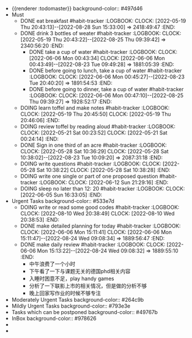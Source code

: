 - {{renderer :todomaster}}
  background-color:: #497d46
- Must
	- DONE eat breakfast #habit-tracker
	  :LOGBOOK:
	  CLOCK: [2022-05-19 Thu 20:43:13]--[2022-08-28 Sun 15:33:00] =>  2418:49:47
	  :END:
	- DONE drink 3 bottles of weater #habit-tracker
	  :LOGBOOK:
	  CLOCK: [2022-05-19 Thu 20:43:22]--[2022-08-25 Thu 09:39:42] =>  2340:56:20
	  :END:
		- DONE take a cup of water #habit-tracker
		  :LOGBOOK:
		  CLOCK: [2022-06-06 Mon 00:43:34]
		  CLOCK: [2022-06-06 Mon 00:43:49]--[2022-08-23 Tue 09:49:28] =>  1881:05:39
		  :END:
		- DONE before going to lunch, take a cup of water  #habit-tracker
		  :LOGBOOK:
		  CLOCK: [2022-06-06 Mon 00:45:27]--[2022-08-23 Tue 20:40:20] =>  1891:54:53
		  :END:
		- DONE before going to dinner, take a cup of water #habit-tracker
		  :LOGBOOK:
		  CLOCK: [2022-06-06 Mon 00:47:10]--[2022-08-25 Thu 09:39:27] =>  1928:52:17
		  :END:
	- DOING learn toffel and make notes #habit-tracker
	  :LOGBOOK:
	  CLOCK: [2022-05-19 Thu 20:45:50]
	  CLOCK: [2022-05-19 Thu 20:46:06]
	  :END:
	- DOING review toffel by reading aloud #habit-tracker
	  :LOGBOOK:
	  CLOCK: [2022-05-21 Sat 00:23:52]
	  CLOCK: [2022-05-21 Sat 00:24:14]
	  :END:
	- DONE  Sign in one third of an acre #habit-tracker
	  :LOGBOOK:
	  CLOCK: [2022-05-28 Sat 10:36:29]
	  CLOCK: [2022-05-28 Sat 10:38:02]--[2022-08-23 Tue 10:09:20] =>  2087:31:18
	  :END:
	- DOING write questions #habit-tracker
	  :LOGBOOK:
	  CLOCK: [2022-05-28 Sat 10:38:22]
	  CLOCK: [2022-05-28 Sat 10:38:28]
	  :END:
	- DOING write one single or part of one proposed question  #habit-tracker
	  :LOGBOOK:
	  CLOCK: [2022-06-12 Sun 21:29:16]
	  :END:
	- DOING sleep no later than 12: 20 #habit-tracker
	  :LOGBOOK:
	  CLOCK: [2022-06-05 Sun 16:33:05]
	  :END:
- Urgent Tasks
  background-color:: #533e7d
	- DOING write or read some good codes #habit-tracker
	  :LOGBOOK:
	  CLOCK: [2022-08-10 Wed 20:38:49]
	  CLOCK: [2022-08-10 Wed 20:38:53]
	  :END:
	- DONE make detailed planning for today #habit-tracker
	  :LOGBOOK:
	  CLOCK: [2022-06-06 Mon 15:11:41]
	  CLOCK: [2022-06-06 Mon 15:11:47]--[2022-08-24 Wed 09:08:34] =>  1889:56:47
	  :END:
	- DONE make daily review #habit-tracker
	  :LOGBOOK:
	  CLOCK: [2022-06-06 Mon 15:13:22]--[2022-08-24 Wed 09:08:32] =>  1889:55:10
	  :END:
		- 中午浪费了一个小时
		- 下午看了一下与课题无关的德国phd相关内容
		- 入睡时困意不足，play handy games
		- 分析了一下联影上市的相关情况，但是做的分析不够
		- 晚上回家写作业的时候不够专注
- Moderately Urgent Tasks
  background-color:: #264c9b
- Mildly Urgent Tasks
  background-color:: #793e3e
- Tasks which can be postponed
  background-color:: #49767b
- InBox
  background-color:: #978626
-
-